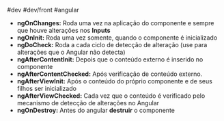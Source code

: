 #dev #dev/front #angular


- **ngOnChanges:** Roda uma vez na aplicação do componente e sempre que houve alterações nos **Inputs**
- **ngOnInit:** Roda uma vez somente, quando o componente é inicializado
- **ngDoCheck:** Roda a cada ciclo de detecção de alteração (use para alterações que o Angular não detecta)
- **ngAfterContentInit:** Depois que o conteúdo externo é inserido no componente
- **ngAfterContentChecked:** Após verificação de conteúdo externo.
- **ngAfterViewInit:** Após o conteúdo do próprio componente e de seus filhos ser inicializado
- **ngAfterViewChecked:** Cada vez que o conteúdo é verificado pelo mecanismo de detecção de alterações no Angular
- **ngOnDestroy:** Antes do angular **destruir** o componente
